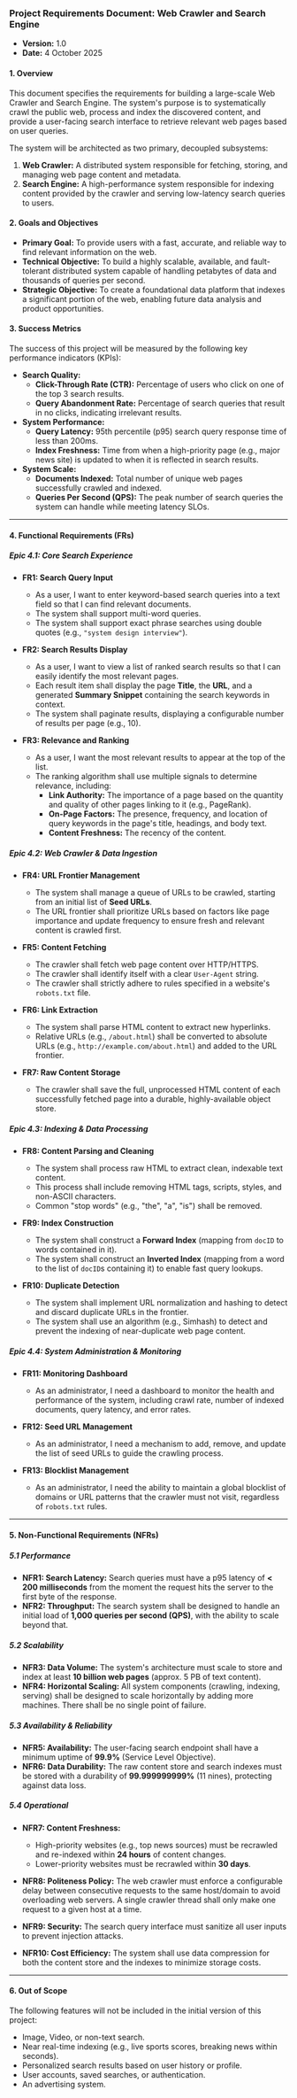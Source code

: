 ### **Project Requirements Document: Web Crawler and Search Engine**

*   **Version:** 1.0
*   **Date:** 4 October 2025

#### **1. Overview**

This document specifies the requirements for building a large-scale Web Crawler and Search Engine. The system's purpose is to systematically crawl the public web, process and index the discovered content, and provide a user-facing search interface to retrieve relevant web pages based on user queries.

The system will be architected as two primary, decoupled subsystems:

1.  **Web Crawler:** A distributed system responsible for fetching, storing, and managing web page content and metadata.
2.  **Search Engine:** A high-performance system responsible for indexing content provided by the crawler and serving low-latency search queries to users.

#### **2. Goals and Objectives**

*   **Primary Goal:** To provide users with a fast, accurate, and reliable way to find relevant information on the web.
*   **Technical Objective:** To build a highly scalable, available, and fault-tolerant distributed system capable of handling petabytes of data and thousands of queries per second.
*   **Strategic Objective:** To create a foundational data platform that indexes a significant portion of the web, enabling future data analysis and product opportunities.

#### **3. Success Metrics**

The success of this project will be measured by the following key performance indicators (KPIs):

*   **Search Quality:**
    *   **Click-Through Rate (CTR):** Percentage of users who click on one of the top 3 search results.
    *   **Query Abandonment Rate:** Percentage of search queries that result in no clicks, indicating irrelevant results.
*   **System Performance:**
    *   **Query Latency:** 95th percentile (p95) search query response time of less than 200ms.
    *   **Index Freshness:** Time from when a high-priority page (e.g., major news site) is updated to when it is reflected in search results.
*   **System Scale:**
    *   **Documents Indexed:** Total number of unique web pages successfully crawled and indexed.
    *   **Queries Per Second (QPS):** The peak number of search queries the system can handle while meeting latency SLOs.

---

#### **4. Functional Requirements (FRs)**

##### **Epic 4.1: Core Search Experience**

*   **FR1: Search Query Input**

    *   As a user, I want to enter keyword-based search queries into a text field so that I can find relevant documents.
    *   The system shall support multi-word queries.
    *   The system shall support exact phrase searches using double quotes (e.g., `"system design interview"`).

*   **FR2: Search Results Display**

    *   As a user, I want to view a list of ranked search results so that I can easily identify the most relevant pages.
    *   Each result item shall display the page **Title**, the **URL**, and a generated **Summary Snippet** containing the search keywords in context.
    *   The system shall paginate results, displaying a configurable number of results per page (e.g., 10).

*   **FR3: Relevance and Ranking**

    *   As a user, I want the most relevant results to appear at the top of the list.
    *   The ranking algorithm shall use multiple signals to determine relevance, including:
        *   **Link Authority:** The importance of a page based on the quantity and quality of other pages linking to it (e.g., PageRank).
        *   **On-Page Factors:** The presence, frequency, and location of query keywords in the page's title, headings, and body text.
        *   **Content Freshness:** The recency of the content.

##### **Epic 4.2: Web Crawler & Data Ingestion**

*   **FR4: URL Frontier Management**

    *   The system shall manage a queue of URLs to be crawled, starting from an initial list of **Seed URLs**.
    *   The URL frontier shall prioritize URLs based on factors like page importance and update frequency to ensure fresh and relevant content is crawled first.

*   **FR5: Content Fetching**

    *   The crawler shall fetch web page content over HTTP/HTTPS.
    *   The crawler shall identify itself with a clear `User-Agent` string.
    *   The crawler shall strictly adhere to rules specified in a website's `robots.txt` file.

*   **FR6: Link Extraction**

    *   The system shall parse HTML content to extract new hyperlinks.
    *   Relative URLs (e.g., `/about.html`) shall be converted to absolute URLs (e.g., `http://example.com/about.html`) and added to the URL frontier.

*   **FR7: Raw Content Storage**

    *   The crawler shall save the full, unprocessed HTML content of each successfully fetched page into a durable, highly-available object store.

##### **Epic 4.3: Indexing & Data Processing**

*   **FR8: Content Parsing and Cleaning**

    *   The system shall process raw HTML to extract clean, indexable text content.
    *   This process shall include removing HTML tags, scripts, styles, and non-ASCII characters.
    *   Common "stop words" (e.g., "the", "a", "is") shall be removed.

*   **FR9: Index Construction**

    *   The system shall construct a **Forward Index** (mapping from `docID` to words contained in it).
    *   The system shall construct an **Inverted Index** (mapping from a word to the list of `docID`s containing it) to enable fast query lookups.

*   **FR10: Duplicate Detection**

    *   The system shall implement URL normalization and hashing to detect and discard duplicate URLs in the frontier.
    *   The system shall use an algorithm (e.g., Simhash) to detect and prevent the indexing of near-duplicate web page content.

##### **Epic 4.4: System Administration & Monitoring**

*   **FR11: Monitoring Dashboard**

    *   As an administrator, I need a dashboard to monitor the health and performance of the system, including crawl rate, number of indexed documents, query latency, and error rates.

*   **FR12: Seed URL Management**

    *   As an administrator, I need a mechanism to add, remove, and update the list of seed URLs to guide the crawling process.

*   **FR13: Blocklist Management**

    *   As an administrator, I need the ability to maintain a global blocklist of domains or URL patterns that the crawler must not visit, regardless of `robots.txt` rules.

---

#### **5. Non-Functional Requirements (NFRs)**

##### **5.1 Performance**

*   **NFR1: Search Latency:** Search queries must have a p95 latency of **< 200 milliseconds** from the moment the request hits the server to the first byte of the response.
*   **NFR2: Throughput:** The search system shall be designed to handle an initial load of **1,000 queries per second (QPS)**, with the ability to scale beyond that.

##### **5.2 Scalability**

*   **NFR3: Data Volume:** The system's architecture must scale to store and index at least **10 billion web pages** (approx. 5 PB of text content).
*   **NFR4: Horizontal Scaling:** All system components (crawling, indexing, serving) shall be designed to scale horizontally by adding more machines. There shall be no single point of failure.

##### **5.3 Availability & Reliability**

*   **NFR5: Availability:** The user-facing search endpoint shall have a minimum uptime of **99.9%** (Service Level Objective).
*   **NFR6: Data Durability:** The raw content store and search indexes must be stored with a durability of **99.999999999%** (11 nines), protecting against data loss.

##### **5.4 Operational**

*   **NFR7: Content Freshness:**

    *   High-priority websites (e.g., top news sources) must be recrawled and re-indexed within **24 hours** of content changes.
    *   Lower-priority websites must be recrawled within **30 days**.

*   **NFR8: Politeness Policy:** The web crawler must enforce a configurable delay between consecutive requests to the same host/domain to avoid overloading web servers. A single crawler thread shall only make one request to a given host at a time.
*   **NFR9: Security:** The search query interface must sanitize all user inputs to prevent injection attacks.
*   **NFR10: Cost Efficiency:** The system shall use data compression for both the content store and the indexes to minimize storage costs.

---

#### **6. Out of Scope**

The following features will not be included in the initial version of this project:

*   Image, Video, or non-text search.
*   Near real-time indexing (e.g., live sports scores, breaking news within seconds).
*   Personalized search results based on user history or profile.
*   User accounts, saved searches, or authentication.
*   An advertising system.
